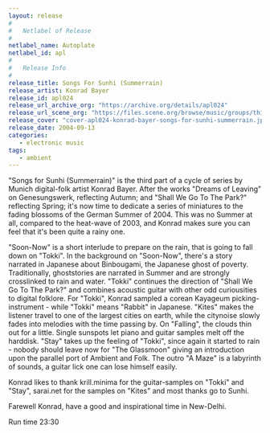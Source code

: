 ```yaml
---
layout: release
#
#   Netlabel of Release
#
netlabel_name: Autoplate
netlabel_id: apl
#
#   Release Info
#
release_title: Songs For Sunhi (Summerrain)
release_artist: Konrad Bayer
release_id: apl024
release_url_archive_org: "https://archive.org/details/apl024"
release_url_scene_org: "https://files.scene.org/browse/music/groups/thinner/autoplate/zip/"
release_cover: "cover-apl024-konrad-bayer-songs-for-sunhi-summerrain.jpg"
release_date: 2004-09-13
categories:
   - electronic music
tags:
   - ambient
---
```

"Songs for Sunhi (Summerrain)" is the third part of a cycle of series by Munich digital-folk artist Konrad Bayer. After the works "Dreams of Leaving" on Genesungswerk, reflecting Autumn; and "Shall We Go To The Park?" reflecting Spring; it's now time to dedicate a series of miniatures to the fading blossoms of the German Summer of 2004. This was no Summer at all, compared to the heat-wave of 2003, and Konrad makes sure you can feel that it's been quite a rainy one.

"Soon-Now" is a short interlude to prepare on the rain, that is going to fall down on "Tokki". In the background on "Soon-Now", there's a story narrated in Japanese about Binbougami, the Japanese ghost of poverty. Traditionally, ghoststories are narrated in Summer and are strongly crosslinked to rain and water. "Tokki" continues the direction of "Shall We Go To The Park?" and combines acoustic guitar with other odd curiousities to digital folklore. For "Tokki", Konrad sampled a corean Kayageum picking-instrument - while "Tokki" means "Rabbit" in Japanese. "Kites" makes the listener travel to one of the largest cities on earth, while the citynoise slowly fades into melodies with the time passing by. On "Falling", the clouds thin out for a little. Single sunspots let piano and guitar samples melt off the harddisk. "Stay" takes up the feeling of "Tokki", since again it started to rain - nobody should leave now for "The Glassmoon" giving an introduction upon the parallel port of Ambient and Folk. The outro "A Maze" is a labyrinth of sounds, a guitar lick one can lose himself easily.

Konrad likes to thank krill.minima for the guitar-samples on "Tokki" and "Stay", sarai.net for the samples on "Kites" and most thanks go to Sunhi.

Farewell Konrad, have a good and inspirational time in New-Delhi.

Run time 23:30